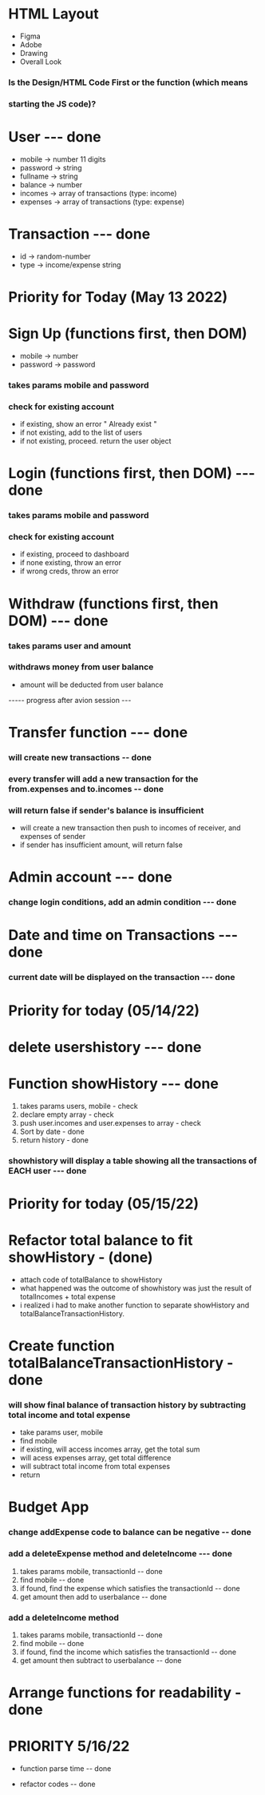 # HTML Layout

- Figma
- Adobe
- Drawing
- Overall Look

### Is the Design/HTML Code First or the function (which means
### starting the JS code)?

# User --- done

- mobile    -> number 11 digits
- password  -> string
- fullname  -> string
- balance   -> number
- incomes   -> array of transactions (type: income)
- expenses  -> array of transactions (type: expense)

# Transaction --- done

- id   -> random-number
- type -> income/expense string


# Priority for Today (May 13 2022)

# Sign Up (functions first, then DOM) 

- mobile    -> number
- password  -> password

### takes params mobile and password
### check for existing account
- if existing, show an error " Already exist "
- if not existing, add to the list of users
- if not existing, proceed. return the user object

# Login (functions first, then DOM) --- done

### takes params mobile and password
### check for existing account
- if existing, proceed to dashboard
- if none existing, throw an error
- if wrong creds, throw an error

# Withdraw (functions first, then DOM) --- done

### takes params user and amount
### withdraws money from user balance
- amount will be deducted from user balance

----- progress after avion session ---

# Transfer function --- done

### will create new transactions -- done
### every transfer will add a new transaction for the from.expenses and to.incomes -- done
### will return false if sender's balance is insufficient

- will create a new transaction then push to incomes of receiver, and expenses of sender
- if sender has insufficient amount, will return false

# Admin account --- done

### change login conditions, add an admin condition --- done

# Date and time on Transactions --- done

### current date will be displayed on the transaction --- done

# Priority for today (05/14/22)

# delete usershistory --- done
# Function showHistory --- done


1. takes params users, mobile - check
2. declare  empty array - check
3. push user.incomes and user.expenses to array - check
4. Sort by date - done
5. return history - done

### showhistory will display a table showing all the transactions of EACH user --- done


# Priority for today (05/15/22)
# Refactor total balance to fit showHistory - (done)

- attach code of totalBalance to showHistory
- what happened was the outcome of showhistory was just the result of totalIncomes + total expense
- i realized i had to make another function to separate showHistory and totalBalanceTransactionHistory.

# Create function totalBalanceTransactionHistory - done

### will show final balance of transaction history by subtracting total income and total expense

- take params user, mobile
- find mobile
- if existing, will access incomes array, get the total sum
- will acess expenses array, get total difference
- will subtract total income from total expenses
- return


# Budget App

### change addExpense code to balance can be negative -- done
### add a deleteExpense method and deleteIncome --- done

1. takes params mobile, transactionId -- done
2. find mobile -- done
3. if found, find the expense which satisfies the transactionId -- done
4. get amount then add to userbalance -- done

### add a deleteIncome method

1. takes params mobile, transactionId -- done
2. find mobile -- done
3. if found, find the income which satisfies the transactionId -- done
4. get amount then subtract to userbalance -- done

# Arrange functions for readability - done

# PRIORITY 5/16/22

- function parse time -- done

- refactor codes -- done



